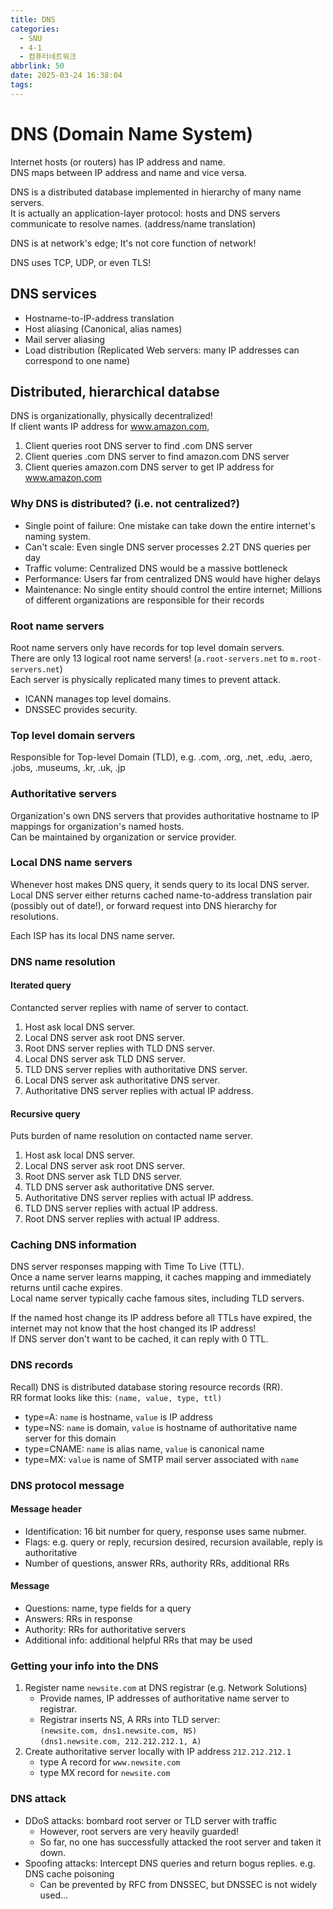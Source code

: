 ```yaml
---
title: DNS
categories:
  - SNU
  - 4-1
  - 컴퓨터네트워크
abbrlink: 50
date: 2025-03-24 16:38:04
tags:
---
```


# DNS (Domain Name System)

Internet hosts (or routers) has IP address and name.  
DNS maps between IP address and name and vice versa.

DNS is a distributed database implemented in hierarchy of many name servers.  
It is actually an application-layer protocol: hosts and DNS servers communicate to resolve names. (address/name translation)

DNS is at network's edge; It's not core function of network!

DNS uses TCP, UDP, or even TLS!

## DNS services

- Hostname-to-IP-address translation
- Host aliasing (Canonical, alias names)
- Mail server aliasing
- Load distribution (Replicated Web servers: many IP addresses can correspond to one name)

## Distributed, hierarchical databse

DNS is organizationally, physically decentralized!  
If client wants IP address for www.amazon.com,

1. Client queries root DNS server to find .com DNS server
1. Client queries .com DNS server to find amazon.com DNS server
1. Client queries amazon.com DNS server to get IP address for www.amazon.com

### Why DNS is distributed? (i.e. not centralized?)

- Single point of failure: One mistake can take down the entire internet's naming system.
- Can't scale: Even single DNS server processes 2.2T DNS queries per day
- Traffic volume: Centralized DNS would be a massive bottleneck
- Performance: Users far from centralized DNS would have higher delays
- Maintenance: No single entity should control the entire internet; Millions of different organizations are responsible for their records

### Root name servers

Root name servers only have records for top level domain servers.  
There are only 13 logical root name servers! (`a.root-servers.net` to `m.root-servers.net`)  
Each server is physically replicated many times to prevent attack.

- ICANN manages top level domains.
- DNSSEC provides security.

### Top level domain servers

Responsible for Top-level Domain (TLD), e.g. .com, .org, .net, .edu, .aero, .jobs, .museums, .kr, .uk, .jp

### Authoritative servers

Organization's own DNS servers that provides authoritative hostname to IP mappings for organization's named hosts.  
Can be maintained by organization or service provider.

### Local DNS name servers

Whenever host makes DNS query, it sends query to its local DNS server.  
Local DNS server either returns cached name-to-address translation pair (possibly out of date!), or forward request into DNS hierarchy for resolutions.

Each ISP has its local DNS name server.

### DNS name resolution

#### Iterated query

Contancted server replies with name of server to contact.

1. Host ask local DNS server.
1. Local DNS server ask root DNS server.
1. Root DNS server replies with TLD DNS server.
1. Local DNS server ask TLD DNS server.
1. TLD DNS server replies with authoritative DNS server.
1. Local DNS server ask authoritative DNS server.
1. Authoritative DNS server replies with actual IP address.

#### Recursive query

Puts burden of name resolution on contacted name server.

1. Host ask local DNS server.
1. Local DNS server ask root DNS server.
1. Root DNS server ask TLD DNS server.
1. TLD DNS server ask authoritative DNS server.
1. Authoritative DNS server replies with actual IP address.
1. TLD DNS server replies with actual IP address.
1. Root DNS server replies with actual IP address.

### Caching DNS information

DNS server responses mapping with Time To Live (TTL).  
Once a name server learns mapping, it caches mapping and immediately returns until cache expires.  
Local name server typically cache famous sites, including TLD servers.

If the named host change its IP address before all TTLs have expired, the internet may not know that the host changed its IP address!  
If DNS server don't want to be cached, it can reply with 0 TTL.

### DNS records

Recall) DNS is distributed database storing resource records (RR).  
RR format looks like this: `(name, value, type, ttl)`

- type=A: `name` is hostname, `value` is IP address
- type=NS: `name` is domain, `value` is hostname of authoritative name server for this domain
- type=CNAME: `name` is alias name, `value` is canonical name
- type=MX: `value` is name of SMTP mail server associated with `name`

### DNS protocol message

#### Message header

- Identification: 16 bit number for query, response uses same nubmer.
- Flags: e.g. query or reply, recursion desired, recursion available, reply is authoritative
- Number of questions, answer RRs, authority RRs, additional RRs

#### Message

- Questions: name, type fields for a query
- Answers: RRs in response
- Authority: RRs for authoritative servers
- Additional info: additional helpful RRs that may be used

### Getting your info into the DNS

1. Register name `newsite.com` at DNS registrar (e.g. Network Solutions)
    - Provide names, IP addresses of authoritative name server to registrar.
    - Registrar inserts NS, A RRs into TLD server:  
      `(newsite.com, dns1.newsite.com, NS)`  
      `(dns1.newsite.com, 212.212.212.1, A)`
1. Create authoritative server locally with IP address `212.212.212.1`
    - type A record for `www.newsite.com`
    - type MX record for `newsite.com`

### DNS attack

- DDoS attacks: bombard root server or TLD server with traffic  
  - However, root servers are very heavily guarded!
  - So far, no one has successfully attacked the root server and taken it down.
- Spoofing attacks: Intercept DNS queries and return bogus replies. e.g. DNS cache poisoning
  - Can be prevented by RFC from DNSSEC, but DNSSEC is not widely used...
